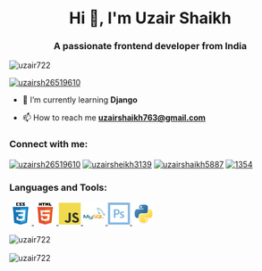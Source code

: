 <h1 align="center">Hi 👋, I'm Uzair Shaikh</h1>
<h3 align="center">A passionate frontend developer from India</h3>

<p align="left"> <img src="https://komarev.com/ghpvc/?username=uzair722&label=Profile%20views&color=0e75b6&style=flat" alt="uzair722" /> </p>

<p align="left"> <a href="https://twitter.com/uzairsh26519610" target="blank"><img src="https://img.shields.io/twitter/follow/uzairsh26519610?logo=twitter&style=for-the-badge" alt="uzairsh26519610" /></a> </p>

- 🌱 I’m currently learning **Django**

- 📫 How to reach me **uzairshaikh763@gmail.com**

<h3 align="left">Connect with me:</h3>
<p align="left">
<a href="https://twitter.com/uzairsh26519610" target="blank"><img align="center" src="https://raw.githubusercontent.com/rahuldkjain/github-profile-readme-generator/master/src/images/icons/Social/twitter.svg" alt="uzairsh26519610" height="3" width="4" /></a>
<a href="https://fb.com/uzairsheikh3139" target="blank"><img align="center" src="https://raw.githubusercontent.com/rahuldkjain/github-profile-readme-generator/master/src/images/icons/Social/facebook.svg" alt="uzairsheikh3139" height="30" width="40" /></a>
<a href="https://instagram.com/uzairshaikh5887" target="blank"><img align="center" src="https://raw.githubusercontent.com/rahuldkjain/github-profile-readme-generator/master/src/images/icons/Social/instagram.svg" alt="uzairshaikh5887" height="30" width="40" /></a>
<a href="https://discord.gg/1354" target="blank"><img align="center" src="https://raw.githubusercontent.com/rahuldkjain/github-profile-readme-generator/master/src/images/icons/Social/discord.svg" alt="1354" height="30" width="40" /></a>
</p>

<h3 align="left">Languages and Tools:</h3>
<p align="left"> <a href="https://www.w3schools.com/css/" target="_blank"> <img src="https://raw.githubusercontent.com/devicons/devicon/master/icons/css3/css3-original-wordmark.svg" alt="css3" width="40" height="40"/> </a> <a href="https://www.w3.org/html/" target="_blank"> <img src="https://raw.githubusercontent.com/devicons/devicon/master/icons/html5/html5-original-wordmark.svg" alt="html5" width="40" height="40"/> </a> <a href="https://developer.mozilla.org/en-US/docs/Web/JavaScript" target="_blank"> <img src="https://raw.githubusercontent.com/devicons/devicon/master/icons/javascript/javascript-original.svg" alt="javascript" width="40" height="40"/> </a> <a href="https://www.mysql.com/" target="_blank"> <img src="https://raw.githubusercontent.com/devicons/devicon/master/icons/mysql/mysql-original-wordmark.svg" alt="mysql" width="40" height="40"/> </a> <a href="https://www.photoshop.com/en" target="_blank"> <img src="https://raw.githubusercontent.com/devicons/devicon/master/icons/photoshop/photoshop-line.svg" alt="photoshop" width="40" height="40"/> </a> <a href="https://www.python.org" target="_blank"> <img src="https://raw.githubusercontent.com/devicons/devicon/master/icons/python/python-original.svg" alt="python" width="40" height="40"/> </a> </p>

<p><img align="center" src="https://github-readme-stats.vercel.app/api/top-langs?username=uzair722&show_icons=true&locale=en&layout=compact" alt="uzair722" /></p>

<p><img align="center" src="https://github-readme-streak-stats.herokuapp.com/?user=uzair722&" alt="uzair722" /></p>
